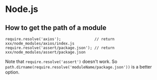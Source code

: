 
# Node.js 

## How to get the path of a module

```
require.resolve('axios');               // return xxx/node_modules/axios/index.js
require.resolve('assert/package.json'); // return xxx/node_modules/assert/package.json
```

Note that `require.resolve('assert')` doesn't work. So `path.dirname(require.resolve('moduleName/package.json'))` is a better option.
